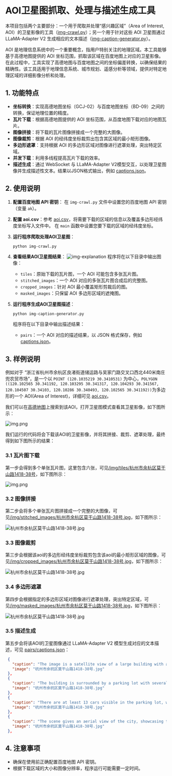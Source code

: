# AOI卫星图抓取、处理与描述生成工具



本项目包括两个主要部分：一个用于爬取并处理“感兴趣区域”（Area of Interest, AOI）的卫星影像的工具（[img-crawl.py](img-crawl.py)）；另一个用于针对这些 AOI 卫星图通过 LLaMA-Adapter V2 生成相应的文本描述（[img-caption-generator.py](img-caption-generator.py)）。


AOI 是地理信息系统中的一个重要概念，指用户特别关注的地理区域。本工具能够基于高德地图提供的 AOI 坐标范围，抓取该区域在百度地图上对应的卫星影像。在此过程中，工具实现了高德地图与百度地图之间的坐标偏差转换，以确保结果的精确性。该工具适用于地理信息系统、城市规划、遥感分析等领域，提供对特定地理区域的详细影像分析和处理。



## 1. 功能特点

- **坐标转换**：实现高德地图坐标（GCJ-02）与百度地图坐标（BD-09）之间的转换，保证地理位置的精度。
- **瓦片下载**：根据高德地图提供的 AOI 坐标范围，从百度地图下载对应的地图瓦片。
- **图像拼接**：将下载的瓦片图像拼接成一个完整的大图像。
- **图像裁剪**：根据 AOI 的经纬度坐标裁剪出包含其区域的最小矩形图像。
- **多边形遮罩**：支持根据 AOI 的多边形区域对图像进行遮罩处理，突出特定区域。
- **并发下载**：利用多线程提高瓦片下载的效率。
- **描述生成**：通过 WebSocket 与 LLaMA-Adapter V2模型交互，以处理卫星图像并生成描述性文本。结果以JSON格式输出，例如 [captions.json](pairs%2Fcaptions.json)。


## 2. 使用说明

1. **配置百度地图 API 密钥**：
   在 `img-crawl.py` 文件中设置您的百度地图 API 密钥（变量 `ak`）。

2. **配置 aoi.csv**：参考 [aoi.csv](aoi.csv)，将需要下载的区域的信息以及覆盖多边形经纬度坐标写入文件中。
   在 `main` 函数中设置您要下载的区域的经纬度坐标。

3. **运行程序爬取处理AOI卫星图**：
   ```
   python img-crawl.py
   ```

4. **查看结果AOI卫星图结果**：
   ![img-explanation](docs/img-explanation.png)
   程序将在以下目录中输出图像：
   - `tiles`：原始下载的瓦片图，一个 AOI 可能包含多张瓦片图。
   - `stitched_images`：一个 AOI 对应的多张瓦片图合成后的完整图。
   - `cropped_images`：针对 AOI 最小覆盖矩形剪裁后的图。
   - `masked_images`：只保留 AOI 多边形区域的遮掩图。

5. **运行程序生成AOI卫星图描述**：
   ```
   python img-caption-generator.py
   ```
   程序将在以下目录中输出描述结果：
   - `pairs`：一个 AOI 对应的描述结果，以 JSON 格式保存，例如 [captions.json](pairs%2Fcaptions.json)。

## 3. 样例说明
例如对于 “浙江省杭州市余杭区良渚街道储运路与吴家门路交叉口西北440米南庄兜农贸市场”，是一个以 `POINT (120.1035219 30.3410531)` 为中心，`POLYGON ((120.102565 30.341192, 120.103295 30.341317, 120.104293 30.341567, 120.104507 30.34103, 120.10286 30.340493, 120.102565 30.341192))`为多边形的一个 AOI(Area of Interest)，详细可见 [aoi.csv](aoi.csv)。

我们可以在[高德地图](https://ditu.amap.com/)上搜索到该AOI，打开卫星图模式查看其卫星影像，如下图所示：

![img.png](docs/aoi-example.png)

我们运行的代码将会下载该AOI的卫星影像，并将其拼接、裁剪、遮罩处理，最终得到如下图所示的结果：
### 3.1 瓦片图下载

第一步会得到多个单张瓦片图，这里包含六张，可见[/img/tiles/杭州市余杭区莫干山路1418-38号](img%2Ftiles%2F%E6%9D%AD%E5%B7%9E%E5%B8%82%E4%BD%99%E6%9D%AD%E5%8C%BA%E8%8E%AB%E5%B9%B2%E5%B1%B1%E8%B7%AF1418-38%E5%8F%B7)，如下图所示：

![img.png](docs/aoi-tiles-example.png)

### 3.2 图像拼接

第二步会将多个单张瓦片图拼接成一个完整的大图像，可见[/img/stitched_images/杭州市余杭区莫干山路1418-38号.jpg](img%2Fstitched_images%2F%E6%9D%AD%E5%B7%9E%E5%B8%82%E4%BD%99%E6%9D%AD%E5%8C%BA%E8%8E%AB%E5%B9%B2%E5%B1%B1%E8%B7%AF1418-38%E5%8F%B7.jpg)，如下图所示：

![杭州市余杭区莫干山路1418-38号.jpg](img%2Fstitched_images%2F%E6%9D%AD%E5%B7%9E%E5%B8%82%E4%BD%99%E6%9D%AD%E5%8C%BA%E8%8E%AB%E5%B9%B2%E5%B1%B1%E8%B7%AF1418-38%E5%8F%B7.jpg)

### 3.3 图像裁剪

第三步会根据该aoi的多边形经纬度坐标裁剪包含该aoi的最小矩形区域的图像，可见[/img/cropped_images/杭州市余杭区莫干山路1418-38号.jpg](img%2Fcropped_images%2F%E6%9D%AD%E5%B7%9E%E5%B8%82%E4%BD%99%E6%9D%AD%E5%8C%BA%E8%8E%AB%E5%B9%B2%E5%B1%B1%E8%B7%AF1418-38%E5%8F%B7.jpg)，如下图所示：

![杭州市余杭区莫干山路1418-38号.jpg](img%2Fcropped_images%2F%E6%9D%AD%E5%B7%9E%E5%B8%82%E4%BD%99%E6%9D%AD%E5%8C%BA%E8%8E%AB%E5%B9%B2%E5%B1%B1%E8%B7%AF1418-38%E5%8F%B7.jpg)

### 3.4 多边形遮罩

第四步会根据指定的多边形区域对图像进行遮罩处理，突出特定区域，可见[/img/masked_images/杭州市余杭区莫干山路1418-38号.jpg](img%2Fmasked_images%2F%E6%9D%AD%E5%B7%9E%E5%B8%82%E4%BD%99%E6%9D%AD%E5%8C%BA%E8%8E%AB%E5%B9%B2%E5%B1%B1%E8%B7%AF1418-38%E5%8F%B7.jpg)，如下图所示：

![杭州市余杭区莫干山路1418-38号.jpg](img%2Fmasked_images%2F%E6%9D%AD%E5%B7%9E%E5%B8%82%E4%BD%99%E6%9D%AD%E5%8C%BA%E8%8E%AB%E5%B9%B2%E5%B1%B1%E8%B7%AF1418-38%E5%8F%B7.jpg)

### 3.5 描述生成

第五步会将该AOI的卫星图像通过 LLaMA-Adapter V2 模型生成对应的文本描述，可见 [pairs/captions.json](pairs%2Fcaptions.json)：

```json
 {
   "caption": "The image is a satellite view of a large building with a flat roof, situated in a city",
   "image": "杭州市余杭区莫干山路1418-38号.jpg"
 },
 {
   "caption": "The building is surrounded by a parking lot with several cars parked in various positions",
   "image": "杭州市余杭区莫干山路1418-38号.jpg"
 },
 {
   "caption": "There are at least 13 cars visible in the parking lot, with some closer to the building and others further away",
   "image": "杭州市余杭区莫干山路1418-38号.jpg"
 },
 {
   "caption": "The scene gives an aerial view of the city, showcasing the building and its parking area.",
   "image": "杭州市余杭区莫干山路1418-38号.jpg"
 },
```

## 4. 注意事项

- 确保在使用前正确配置百度地图 API 密钥。
- 根据下载区域的大小和图像分辨率，程序运行可能需要一定时间。